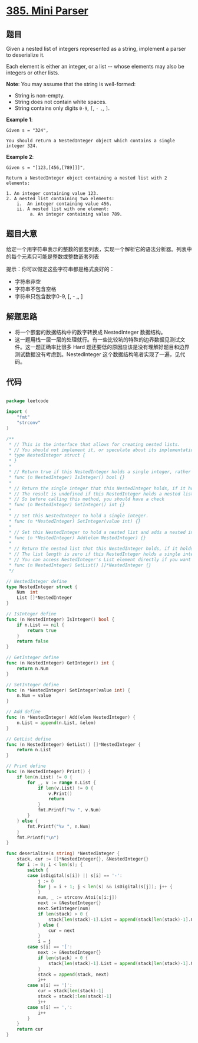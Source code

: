 # [385. Mini Parser](https://leetcode.com/problems/mini-parser/)


## 题目

Given a nested list of integers represented as a string, implement a parser to deserialize it.

Each element is either an integer, or a list -- whose elements may also be integers or other lists.

**Note**: You may assume that the string is well-formed:

- String is non-empty.
- String does not contain white spaces.
- String contains only digits `0-9`, `[`, `-` `,`, `]`.

**Example 1**:

    Given s = "324",
    
    You should return a NestedInteger object which contains a single integer 324.

**Example 2**:

    Given s = "[123,[456,[789]]]",
    
    Return a NestedInteger object containing a nested list with 2 elements:
    
    1. An integer containing value 123.
    2. A nested list containing two elements:
        i.  An integer containing value 456.
        ii. A nested list with one element:
             a. An integer containing value 789.


## 题目大意

给定一个用字符串表示的整数的嵌套列表，实现一个解析它的语法分析器。列表中的每个元素只可能是整数或整数嵌套列表

提示：你可以假定这些字符串都是格式良好的：

- 字符串非空
- 字符串不包含空格
- 字符串只包含数字0-9, [, - ,, ]



## 解题思路

- 将一个嵌套的数据结构中的数字转换成 NestedInteger 数据结构。
- 这一题用栈一层一层的处理就行。有一些比较坑的特殊的边界数据见测试文件。这一题正确率比很多 Hard 题还要低的原因应该是没有理解好题目和边界测试数据没有考虑到。NestedInteger 这个数据结构笔者实现了一遍，见代码。


## 代码

```go

package leetcode

import (
	"fmt"
	"strconv"
)

/**
 * // This is the interface that allows for creating nested lists.
 * // You should not implement it, or speculate about its implementation
 * type NestedInteger struct {
 * }
 *
 * // Return true if this NestedInteger holds a single integer, rather than a nested list.
 * func (n NestedInteger) IsInteger() bool {}
 *
 * // Return the single integer that this NestedInteger holds, if it holds a single integer
 * // The result is undefined if this NestedInteger holds a nested list
 * // So before calling this method, you should have a check
 * func (n NestedInteger) GetInteger() int {}
 *
 * // Set this NestedInteger to hold a single integer.
 * func (n *NestedInteger) SetInteger(value int) {}
 *
 * // Set this NestedInteger to hold a nested list and adds a nested integer to it.
 * func (n *NestedInteger) Add(elem NestedInteger) {}
 *
 * // Return the nested list that this NestedInteger holds, if it holds a nested list
 * // The list length is zero if this NestedInteger holds a single integer
 * // You can access NestedInteger's List element directly if you want to modify it
 * func (n NestedInteger) GetList() []*NestedInteger {}
 */

// NestedInteger define
type NestedInteger struct {
	Num  int
	List []*NestedInteger
}

// IsInteger define
func (n NestedInteger) IsInteger() bool {
	if n.List == nil {
		return true
	}
	return false
}

// GetInteger define
func (n NestedInteger) GetInteger() int {
	return n.Num
}

// SetInteger define
func (n *NestedInteger) SetInteger(value int) {
	n.Num = value
}

// Add define
func (n *NestedInteger) Add(elem NestedInteger) {
	n.List = append(n.List, &elem)
}

// GetList define
func (n NestedInteger) GetList() []*NestedInteger {
	return n.List
}

// Print define
func (n NestedInteger) Print() {
	if len(n.List) != 0 {
		for _, v := range n.List {
			if len(v.List) != 0 {
				v.Print()
				return
			}
			fmt.Printf("%v ", v.Num)
		}
	} else {
		fmt.Printf("%v ", n.Num)
	}
	fmt.Printf("\n")
}

func deserialize(s string) *NestedInteger {
	stack, cur := []*NestedInteger{}, &NestedInteger{}
	for i := 0; i < len(s); {
		switch {
		case isDigital(s[i]) || s[i] == '-':
			j := 0
			for j = i + 1; j < len(s) && isDigital(s[j]); j++ {
			}
			num, _ := strconv.Atoi(s[i:j])
			next := &NestedInteger{}
			next.SetInteger(num)
			if len(stack) > 0 {
				stack[len(stack)-1].List = append(stack[len(stack)-1].GetList(), next)
			} else {
				cur = next
			}
			i = j
		case s[i] == '[':
			next := &NestedInteger{}
			if len(stack) > 0 {
				stack[len(stack)-1].List = append(stack[len(stack)-1].GetList(), next)
			}
			stack = append(stack, next)
			i++
		case s[i] == ']':
			cur = stack[len(stack)-1]
			stack = stack[:len(stack)-1]
			i++
		case s[i] == ',':
			i++
		}
	}
	return cur
}

```
